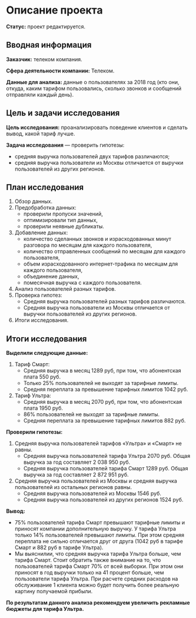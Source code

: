 # Описание проекта

**Статус:** проект редактируется.

## Вводная информация
**Заказчик:** телеком компания.

**Сфера деятельности компании:** Телеком.

**Данные для анализа:** данные о пользователях за 2018 год (кто они, откуда, каким тарифом пользовались, сколько звонков и сообщений отправляли каждый день).

## Цель и задачи исследования
**Цель исследования:** проанализировать поведение клиентов и сделать вывод, какой тариф лучше.

**Задача исследования** — проверить гипотезы:
* средняя выручка пользователей двух тарифов различаются;
* средняя выручка пользователи из Москвы отличается от выручки пользователей из других регионов.

## План исследования

1. Обзор данных.
2. Предобработка данных:
    * проверили пропуски значений,
    * оптимизировали тип данных,
    * проверили неявные дубликаты.
3. Добавление данных:
    * количество сделанных звонков и израсходованных минут разговора по месяцам для каждого пользователя,
    * количество отправленных сообщений по месяцам для каждого пользователя,
    * объем израсходованного интернет-трафика по месяцам для каждого пользователя,
    * объединение данных,
    * помесячная выручка с каждого пользователя.
4. Анализ пользователей разных тарифов.
5. Проверка гипотез:
    * Cредняя выручка пользователей разных тарифов различаются.
    * Средняя выручка пользователи из Москвы отличается от выручки пользователей из других регионов.
6. Итоги исследования.

## Итоги исследования

**Выделили следующие данные:**
1. Тариф Смарт:
    * Средняя выручка в месяц 1289 руб, при том, что абонентская плата 550 руб.
    * Только 25% пользователей не выходят за тарифные лимиты.
    * Средняя переплата за превышение тарифных лимитов 1042 руб.
2. Тариф Ультра:
    * Средняя выручка в месяц 2070 руб, при том, что абонентская плата 1950 руб.
    * 86% пользователей не выходят за тарифные лимиты.
    * Средняя переплата за превышение тарифных лимитов 882 руб.

**Проверили гипотезы:**
1. Средняя выручка пользователей тарифов «Ультра» и «Смарт» не равны.
    * Средняя выручка пользователей тарифа Ультра 2070 руб. Общая выручка за год составляет 2 038 950 руб.
    * Средняя выручка пользователей тарифа Смарт 1289 руб. Общая выручка за год составляет 2 872 951 руб.
2. Средняя выручка пользователей из Москвы и средняя выручка пользователей из остальных регионов равны.
    * Средняя выручка пользователей из Москвы 1546 руб.
    * Средняя выручка пользователей из других регионов 1524 руб.

**Вывод:**
* 75% пользователей тарифа Смарт превышают тарифные лимиты и приносят компании дополнительную выручку. У тарифа Ультра только 14% пользователей превышают лимиты. При этом средняя переплата не сильно отличается друг от друга (1042 руб в тарифе Смарт и 882 руб в тарифе Ультра).
* Мы выяснилии, что средняя выручка тарифа Ультра больше, чем тарифа Смарт. Стоит обратить также внимание на то, что пользователей тарифа Смарт 70% от всей выборки. При этом они приносят в год выручки только на 41 процент больше, чем пользователи тарифа Ультра. При расчете средних расходов на обслуживание 1 клиента можно будет получить более реальную картину получаемой прибыли.

**По результатам данного анализа рекомендуем увеличить рекламные бюджеты для тарифа Ультра.**
